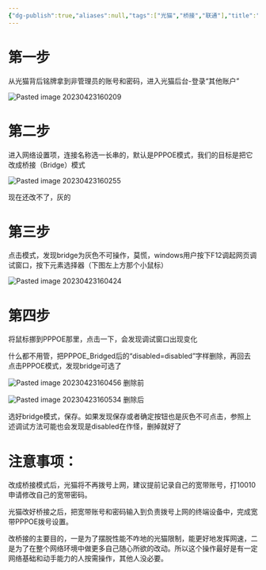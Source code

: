 ```yaml
---
{"dg-publish":true,"aliases":null,"tags":["光猫","桥接","联通"],"title":"联通光猫修改桥接","permalink":"/0201-gaojibiji/光猫/联通光猫/联通光猫修改桥接/","dgPassFrontmatter":true,"noteIcon":""}
---
```


# 第一步

从光猫背后铭牌拿到非管理员的账号和密码，进入光猫后台-登录“其他账户” 

![Pasted image 20230423160209](https://552210.xyz:1002/i/2023/04/27/644a595589266.png)


# 第二步

进入网络设置项，连接名称选一长串的，默认是PPPOE模式，我们的目标是把它改成桥接（Bridge）模式

![Pasted image 20230423160255](https://552210.xyz:1002/i/2023/04/27/644a59632c45f.png)

现在还改不了，灰的

# 第三步

点击模式，发现bridge为灰色不可操作，莫慌，windows用户按下F12调起网页调试窗口，按下元素选择器（下图左上方那个小鼠标）

![Pasted image 20230423160424](https://552210.xyz:1002/i/2023/04/27/644a596f45707.png)

# 第四步

将鼠标挪到PPPOE那里，点击一下，会发现调试窗口出现变化

什么都不用管，把PPPOE_Bridged后的“disabled=disabled”字样删除，再回去点击PPPOE模式，发现bridge可选了

![Pasted image 20230423160456](https://552210.xyz:1002/i/2023/04/27/644a597b780bf.png)
删除前

![Pasted image 20230423160534](https://552210.xyz:1002/i/2023/04/27/644a59877e20c.png)
删除后


选好bridge模式，保存。如果发现保存或者确定按钮也是灰色不可点击，参照上述调试方法可能也会发现是disabled在作怪，删掉就好了

# 注意事项：

改成桥接模式后，光猫将不再拨号上网，建议提前记录自己的宽带账号，打10010申请修改自己的宽带密码。

光猫改好桥接之后，把宽带账号和密码输入到负责拨号上网的终端设备中，完成宽带PPPOE拨号设置。

改桥接的主要目的，一是为了摆脱性能不咋地的光猫限制，能更好地发挥网速，二是为了在整个网络环境中做更多自己随心所欲的改动。所以这个操作最好是有一定网络基础和动手能力的人按需操作，其他人没必要。
